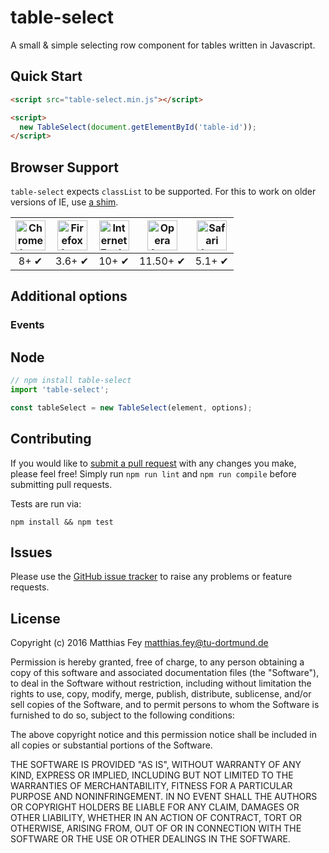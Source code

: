 # table-select

A small & simple selecting row component for tables written in Javascript.

## Quick Start

```html
<script src="table-select.min.js"></script>

<script>
  new TableSelect(document.getElementById('table-id'));
</script>
```

## Browser Support

`table-select` expects `classList` to be supported. For this to work on older versions of
IE, use [a shim](https://github.com/Modernizr/Modernizr/wiki/HTML5-Cross-Browser-Polyfills#classlist).

| <img src="http://i.imgur.com/dJC1GUv.png" width="48px" height="48px" alt="Chrome logo"> | <img src="http://i.imgur.com/o1m5RcQ.png" width="48px" height="48px" alt="Firefox logo"> | <img src="http://i.imgur.com/8h3iz5H.png" width="48px" height="48px" alt="Internet Explorer logo"> | <img src="http://i.imgur.com/iQV4nmJ.png" width="48px" height="48px" alt="Opera logo"> | <img src="http://i.imgur.com/j3tgNKJ.png" width="48px" height="48px" alt="Safari logo"> |
|:---:|:---:|:---:|:---:|:---:|
| 8+ ✔ | 3.6+ ✔ | 10+ ✔ | 11.50+ ✔ | 5.1+ ✔ |

## Additional options

### Events

## Node

```js
// npm install table-select
import 'table-select';

const tableSelect = new TableSelect(element, options);
```

## Contributing

If you would like to [submit a pull request](https://github.com/rusty1s/table-select/pulls)
with any changes you make, please feel free!
Simply run `npm run lint` and `npm run compile` before submitting pull requests.

Tests are run via:

```
npm install && npm test
```

## Issues

Please use the [GitHub issue tracker](https://github.com/rusty1s/table-select/issues)
to raise any problems or feature requests.

## License

Copyright (c) 2016 Matthias Fey <matthias.fey@tu-dortmund.de>

Permission is hereby granted, free of charge, to any person obtaining a copy
of this software and associated documentation files (the "Software"), to deal
in the Software without restriction, including without limitation the rights
to use, copy, modify, merge, publish, distribute, sublicense, and/or sell
copies of the Software, and to permit persons to whom the Software is
furnished to do so, subject to the following conditions:

The above copyright notice and this permission notice shall be included in
all copies or substantial portions of the Software.

THE SOFTWARE IS PROVIDED "AS IS", WITHOUT WARRANTY OF ANY KIND, EXPRESS OR
IMPLIED, INCLUDING BUT NOT LIMITED TO THE WARRANTIES OF MERCHANTABILITY,
FITNESS FOR A PARTICULAR PURPOSE AND NONINFRINGEMENT. IN NO EVENT SHALL THE
AUTHORS OR COPYRIGHT HOLDERS BE LIABLE FOR ANY CLAIM, DAMAGES OR OTHER
LIABILITY, WHETHER IN AN ACTION OF CONTRACT, TORT OR OTHERWISE, ARISING FROM,
OUT OF OR IN CONNECTION WITH THE SOFTWARE OR THE USE OR OTHER DEALINGS IN
THE SOFTWARE.
